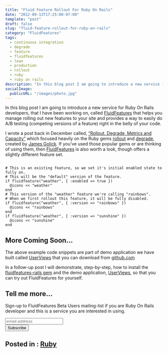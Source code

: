 ```yaml
---
title: "Fluid Feature Rollout For Ruby On Rails"
date: "2012-09-13T17:25:00-07:00"
template: "post"
draft: false
slug: "fluid-feature-rollout-for-ruby-on-rails"
category: "FluidFeatures"
tags:
  - continuous integration
  - degrade
  - feature
  - fluidfeatures
  - lean
  - production
  - rollout
  - ruby
  - ruby on rails
description: "In this blog post I am going to introduce a new service for Ruby On Rails developers called FluidFeatures that helps you manage rolling out new features to your site and provides a way to easily do A/B testing (competing versions of a feature) right in the belly of your code."
socialImage:
  publicURL: "/images/photo.jpg"
---
```

In this blog post I am going to introduce a new service for Ruby On Rails developers, that I have been working on, called [FluidFeatures](https://fluidfeatures.com/) that helps you manage rolling out new features to your site and provides a way to easily do A/B testing (competing versions of a feature) right in the belly of your code.

I wrote a post back in December called, [“Rollout, Degrade, Metrics and Capacity”](/rollout-degrade-metrics-and-capacity) which focused heavily on the Ruby gems [rollout](https://github.com/jamesgolick/rollout) and [degrade](https://github.com/jamesgolick/degrade), created by [James Golick](https://jamesgolick.com/). If you’ve used those popular gems or are thinking of using them, then [FluidFeatures](https://fluidfeatures.com/) is also worth a look, though offers a slightly different feature set.

```

# This is an existing feature, so we set it's initial enabled state to fully on.
# This will be the "default" version of the feature.
if fluidfeature("weather", { :enabled => true })
  @icons << "weather"
end
# This version of the "weather" feature we're calling "rainbows".
# When we first rollout this feature, it will be fully disabled.
if fluidfeature("weather", { :version => "rainbows" })
  @icons << "rainbows"
end
if fluidfeature("weather", { :version => "sunshine" })
  @icons << "sunshine"
end

```

## More Coming Soon…

The above example code snippets are part of demo application we have built called [UserViews](https://github.com/BigFastSite/userviews) that you can download from [github.com](https://github.com/BigFastSite/userviews)

In a follow-up post I will demonstrate, step-by-step, how to install the [fluidfeatures-rails gem](https://rubygems.org/gems/fluidfeatures-rails) and the demo application, [UserViews](https://github.com/BigFastSite/userviews), so that you can try out FluidFeatures for yourself.

## Tell me more…

Sign-up to FluidFeatures Beta Users mailing-list if you are Ruby On Rails developer and this is a service you are interested in using.

<!-- Begin MailChimp Signup Form -->

<link href="https://cdn-images.mailchimp.com/embedcode/slim-081711.css" rel="stylesheet" type="text/css"/>

<div id="mc_embed_signup">
<form action="https://scalablecreations.us2.list-manage.com/subscribe/post?u=707d1f1a27e889d195e47a636&amp;id=d7b1c949a8" class="validate" id="mc-embedded-subscribe-form" method="post" name="mc-embedded-subscribe-form" novalidate="" target="_blank">
<input class="email" id="mce-EMAIL" name="EMAIL" placeholder="email address" required="" type="email" value=""/>
<div class="clear">
<input class="button" id="mc-embedded-subscribe" name="subscribe" type="submit" value="Subscribe"/></div>
</form>
</div>

<!--End mc_embed_signup-->

## Posted in : [ Ruby](/category/ruby-2)

